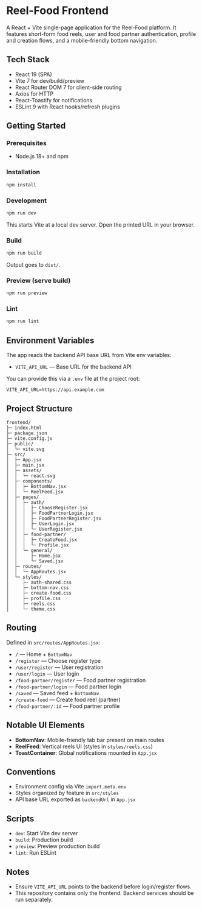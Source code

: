 # Reel-Food Frontend

A React + Vite single-page application for the Reel-Food platform. It features short-form food reels, user and food partner authentication, profile and creation flows, and a mobile-friendly bottom navigation.

## Tech Stack
- React 19 (SPA)
- Vite 7 for dev/build/preview
- React Router DOM 7 for client-side routing
- Axios for HTTP
- React-Toastify for notifications
- ESLint 9 with React hooks/refresh plugins

## Getting Started

### Prerequisites
- Node.js 18+ and npm

### Installation
```bash
npm install
```

### Development
```bash
npm run dev
```
This starts Vite at a local dev server. Open the printed URL in your browser.

### Build
```bash
npm run build
```
Output goes to `dist/`.

### Preview (serve build)
```bash
npm run preview
```

### Lint
```bash
npm run lint
```

## Environment Variables
The app reads the backend API base URL from Vite env variables:
- `VITE_API_URL` — Base URL for the backend API

You can provide this via a `.env` file at the project root:
```
VITE_API_URL=https://api.example.com
```

## Project Structure
```
frontend/
├─ index.html
├─ package.json
├─ vite.config.js
├─ public/
│  └─ vite.svg
├─ src/
│  ├─ App.jsx
│  ├─ main.jsx
│  ├─ assets/
│  │  └─ react.svg
│  ├─ components/
│  │  ├─ BottomNav.jsx
│  │  └─ ReelFeed.jsx
│  ├─ pages/
│  │  ├─ auth/
│  │  │  ├─ ChooseRegister.jsx
│  │  │  ├─ FoodPartnerLogin.jsx
│  │  │  ├─ FoodPartnerRegister.jsx
│  │  │  ├─ UserLogin.jsx
│  │  │  └─ UserRegister.jsx
│  │  ├─ food-partner/
│  │  │  ├─ CreateFood.jsx
│  │  │  └─ Profile.jsx
│  │  └─ general/
│  │     ├─ Home.jsx
│  │     └─ Saved.jsx
│  ├─ routes/
│  │  └─ AppRoutes.jsx
│  └─ styles/
│     ├─ auth-shared.css
│     ├─ bottom-nav.css
│     ├─ create-food.css
│     ├─ profile.css
│     ├─ reels.css
│     └─ theme.css
```

## Routing
Defined in `src/routes/AppRoutes.jsx`:
- `/` — Home + `BottomNav`
- `/register` — Choose register type
- `/user/register` — User registration
- `/user/login` — User login
- `/food-partner/register` — Food partner registration
- `/food-partner/login` — Food partner login
- `/saved` — Saved feed + `BottomNav`
- `/create-food` — Create food reel (partner)
- `/food-partner/:id` — Food partner profile

## Notable UI Elements
- **BottomNav**: Mobile-friendly tab bar present on main routes
- **ReelFeed**: Vertical reels UI (styles in `styles/reels.css`)
- **ToastContainer**: Global notifications mounted in `App.jsx`

## Conventions
- Environment config via Vite `import.meta.env`
- Styles organized by feature in `src/styles`
- API base URL exported as `backendUrl` in `App.jsx`

## Scripts
- `dev`: Start Vite dev server
- `build`: Production build
- `preview`: Preview production build
- `lint`: Run ESLint

## Notes
- Ensure `VITE_API_URL` points to the backend before login/register flows.
- This repository contains only the frontend. Backend services should be run separately.
